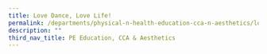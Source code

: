 ```yaml
---
title: Love Dance, Love Life!
permalink: /departments/physical-n-health-education-cca-n-aesthetics/love-dance-love-life
description: ""
third_nav_title: PE Education, CCA & Aesthetics
---
```

